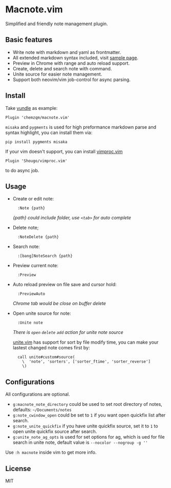 # Macnote.vim

Simplified and friendly note management plugin.

## Basic features

* Write note with markdown and yaml as frontmatter.
* All extended markdown syntax included, visit [sample page](https://chemzqm.me/sample).
* Preview in Chrome with range and auto reload support.
* Create, delete and search note with command.
* Unite source for easier note management.
* Support both neovim/vim job-control for async parsing.

## Install

Take [vundle](https://github.com/VundleVim/Vundle.vim) as example:

    Plugin 'chemzqm/macnote.vim'

`misaka` and `pygments` is used for high preformance markdown parse and syntax
highlight, you can install them via:

    pip install pygments misaka

If your vim doesn't support, you can install
[vimproc.vim](https://github.com/Shougo/vimproc.vim)

    Plugin 'Shougo/vimproc.vim'

to do async job.

## Usage

* Create or edit note:

        :Note {path}

  _{path} could include folder, use `<tab>` for auto complete_

* Delete note;

        :NoteDelete {path}

* Search note:

        :[bang]NoteSearch {path}

* Preview current note:

        :Preview

* Auto reload preview on file save and cursor hold:

        :PreviewAuto

  _Chrome tab would be close on buffer delete_

* Open unite source for note:

        :Unite note

  _There is `open` `delete` `add` action for unite note source_

  [unite.vim](https://github.com/Shougo/unite.vim) has support for sort by file
  modify time, you can make your lastest changed note comes first by:

        call unite#custom#source(
          \  'note', 'sorters', ['sorter_ftime', 'sorter_reverse']
          \)

## Configurations

All configurations are optional.

* `g:macnote_note_directory` could be used to set root directory of notes,
  defaults: `~/Documents/notes`
* `g:note_cwindow_open` could be set to `1` if you want open quickfix list after
  search.
* `g:note_unite_quickfix` if you have unite quickfix source, set it to `1` to
  open unite quickfix source after search.
* `g:unite_note_ag_opts` is used for set options for ag, which is ued for file
  search in unite note, default value is `--nocolor --nogroup -g ''`

Use `:h macnote` inside vim to get more info.

## License

MIT
